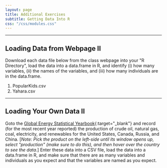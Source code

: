 ```yaml
---
layout: page
title: Additional Exercises
subtitle: Getting Data Into R
css: "/css/modules.css"
---
```


----

## Loading Data from Webpage II
Download each data file below from the class webpage into your "R Directory", load the data into a data.frame in R, and identify (i) how many variables, (ii) the names of the variables, and (iii) how many individuals are in the data.frame.

1. PopularKids.csv
1. Yahara.csv

----

## Loading Your Own Data II
Goto the [Global Energy Statistical Yearbook](https://yearbook.enerdata.net/){:target="_blank"} and record (for the most recent year reported) the production of crude oil, natural gas, coal, electricity, and renewables for the United States, Canada, Russia, and China. [*Note: Pick the product on the left-side until its window opens up, select "production" (make sure to do this), and then hover over the country to see the data.*] Enter these data into a CSV file, load the data into a data.frame in R, and make sure that there are as many variables and individuals as you expect and that the variables are named as you expect.
